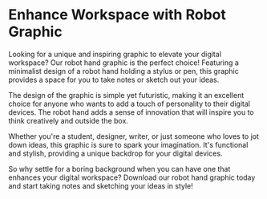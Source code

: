 <!--font:Poppins-->

# Enhance Workspace with Robot Graphic

Looking for a unique and inspiring graphic to elevate your digital workspace? Our robot hand graphic is the perfect choice! Featuring a minimalist design of a robot hand holding a stylus or pen, this graphic provides a space for you to take notes or sketch out your ideas.

The design of the graphic is simple yet futuristic, making it an excellent choice for anyone who wants to add a touch of personality to their digital devices. The robot hand adds a sense of innovation that will inspire you to think creatively and outside the box.

Whether you're a student, designer, writer, or just someone who loves to jot down ideas, this graphic is sure to spark your imagination. It's functional and stylish, providing a unique backdrop for your digital devices.

So why settle for a boring background when you can have one that enhances your digital workspace? Download our robot hand graphic today and start taking notes and sketching your ideas in style!

<!--

Write me markdown content of website with wallpaper:

"A wallpaper featuring a minimalist graphic of a robot hand holding a stylus or pen, with a space for taking notes or sketching ideas."

The header of the page should not be copy of the text but rather a real content of the website which is using this wallpaper.


---


Write me markdown content of website with wallpaper:

"A wallpaper featuring a minimalist graphic of a robot hand holding a stylus or pen, with a space for taking notes or sketching ideas."

The header of the page should not be copy of the text but rather a real content of the website which is using this wallpaper.


---


# Note and Sketch with Robot Hand Wallpaper

Enhance your creativity with our minimalist wallpaper featuring a robot hand holding a stylus or pen. This wallpaper is perfect for those who love to take notes or sketch ideas on their digital devices.

The design of the wallpaper is simple yet unique, making it an excellent choice for anyone who wants to add a touch of personality to their desktop or mobile device. The robot hand adds a futuristic element that will inspire you to think outside the box.

Whether you're a student, professional, or just someone who loves to doodle, this wallpaper is sure to spark your imagination. So why settle for a boring background when you can have one that's both functional and stylish?

Download our robot hand wallpaper today and start taking notes and sketching your ideas in style!


---


Heading should not include word "wallpaper". The website should not be about the wallpaper itself, wallpaper is just a related background, rewrite whole content.


---


# Boost Your Creativity with a Robot Hand Background

Looking for a unique and inspiring background to enhance your digital workspace? Our robot hand background is the perfect choice! Featuring a minimalist graphic of a robot hand holding a stylus or pen, this background provides a space for you to take notes or sketch out your ideas.

The design of the background is simple yet futuristic, making it an excellent choice for anyone who wants to add a touch of personality to their desktop or mobile device. The robot hand adds a sense of innovation that will inspire you to think creatively and outside the box.

Whether you're a student, designer, writer, or just someone who loves to jot down ideas, this background is sure to spark your imagination. It's functional and stylish, providing a unique backdrop for your digital workspace.

So why settle for a boring background when you can have one that boosts your creativity? Download our robot hand background today and start taking notes and sketching your ideas in style!


---


Heading is too long, rewrite whole content.


---


# Elevate Your Digital Workspace with a Robot Hand Background

Looking for a background that will inspire your creativity and add a touch of personality to your digital workspace? Our robot hand background is the perfect choice! With a minimalist graphic of a robot hand holding a stylus or pen, this background provides a space for you to take notes or sketch out your ideas.

The design of the background is simple yet futuristic, making it an excellent choice for anyone who wants to elevate their digital workspace. The robot hand adds a sense of innovation that will inspire you to think creatively and outside the box.

Whether you're a student, designer, writer, or just someone who loves to jot down ideas, this background is sure to spark your imagination. It's functional and stylish, providing a unique backdrop for your digital devices.

So why settle for a boring background when you can have one that elevates your digital workspace? Download our robot hand background today and start taking notes and sketching your ideas in style!


---


Heading is too long, rewrite whole content.


---


# Enhance Your Digital Workspace with a Robot Hand Graphic

Looking for a unique and inspiring graphic to elevate your digital workspace? Our robot hand graphic is the perfect choice! Featuring a minimalist design of a robot hand holding a stylus or pen, this graphic provides a space for you to take notes or sketch out your ideas.

The design of the graphic is simple yet futuristic, making it an excellent choice for anyone who wants to add a touch of personality to their digital devices. The robot hand adds a sense of innovation that will inspire you to think creatively and outside the box.

Whether you're a student, designer, writer, or just someone who loves to jot down ideas, this graphic is sure to spark your imagination. It's functional and stylish, providing a unique backdrop for your digital devices.

So why settle for a boring background when you can have one that enhances your digital workspace? Download our robot hand graphic today and start taking notes and sketching your ideas in style!


---


Write me a Google font which is best fitting for the website.

Pick from the list:
- Orbitron
- Alegreya
- Playfair Display
- Great Vibes
- Roboto
- Barlow Condensed
- Lobster
- Dancing Script
- Open Sans
- Poppins
- Montserrat
- Lato
- Exo 2
- Futura
- Inter
- IBM Plex Sans
- Raleway


Write just the font name nothing else.


---


Poppins

-->
